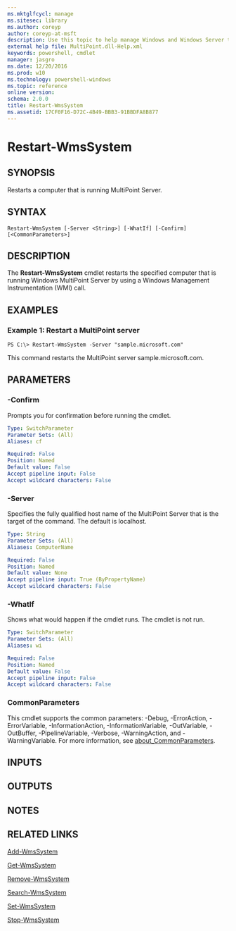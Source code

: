 ```yaml
---
ms.mktglfcycl: manage
ms.sitesec: library
ms.author: coreyp
author: coreyp-at-msft
description: Use this topic to help manage Windows and Windows Server technologies with Windows PowerShell.
external help file: MultiPoint.dll-Help.xml
keywords: powershell, cmdlet
manager: jasgro
ms.date: 12/20/2016
ms.prod: w10
ms.technology: powershell-windows
ms.topic: reference
online version: 
schema: 2.0.0
title: Restart-WmsSystem
ms.assetid: 17CF0F16-D72C-4B49-BBB3-91BBDFA8B877
---
```


# Restart-WmsSystem

## SYNOPSIS
Restarts a computer that is running MultiPoint Server.

## SYNTAX

```
Restart-WmsSystem [-Server <String>] [-WhatIf] [-Confirm] [<CommonParameters>]
```

## DESCRIPTION
The **Restart-WmsSystem** cmdlet restarts the specified computer that is running Windows MultiPoint Server by using a Windows Management Instrumentation (WMI) call.

## EXAMPLES

### Example 1: Restart a MultiPoint server
```
PS C:\> Restart-WmsSystem -Server "sample.microsoft.com"
```

This command restarts the MultiPoint server sample.microsoft.com.

## PARAMETERS

### -Confirm
Prompts you for confirmation before running the cmdlet.

```yaml
Type: SwitchParameter
Parameter Sets: (All)
Aliases: cf

Required: False
Position: Named
Default value: False
Accept pipeline input: False
Accept wildcard characters: False
```

### -Server
Specifies the fully qualified host name of the MultiPoint Server that is the target of the command.
The default is localhost.

```yaml
Type: String
Parameter Sets: (All)
Aliases: ComputerName

Required: False
Position: Named
Default value: None
Accept pipeline input: True (ByPropertyName)
Accept wildcard characters: False
```

### -WhatIf
Shows what would happen if the cmdlet runs.
The cmdlet is not run.

```yaml
Type: SwitchParameter
Parameter Sets: (All)
Aliases: wi

Required: False
Position: Named
Default value: False
Accept pipeline input: False
Accept wildcard characters: False
```

### CommonParameters
This cmdlet supports the common parameters: -Debug, -ErrorAction, -ErrorVariable, -InformationAction, -InformationVariable, -OutVariable, -OutBuffer, -PipelineVariable, -Verbose, -WarningAction, and -WarningVariable. For more information, see [about_CommonParameters](http://go.microsoft.com/fwlink/?LinkID=113216).

## INPUTS

## OUTPUTS

## NOTES

## RELATED LINKS

[Add-WmsSystem](./add-wmssystem.md)

[Get-WmsSystem](./get-wmssystem.md)

[Remove-WmsSystem](./remove-wmssystem.md)

[Search-WmsSystem](./search-wmssystem.md)

[Set-WmsSystem](./set-wmssystem.md)

[Stop-WmsSystem](./stop-wmssystem.md)


